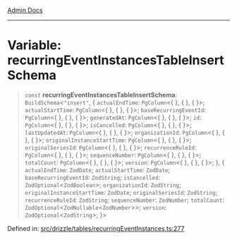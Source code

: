 [Admin Docs](/)

***

# Variable: recurringEventInstancesTableInsertSchema

> `const` **recurringEventInstancesTableInsertSchema**: `BuildSchema`\<`"insert"`, \{ `actualEndTime`: `PgColumn`\<\{ \}, \{ \}, \{ \}\>; `actualStartTime`: `PgColumn`\<\{ \}, \{ \}, \{ \}\>; `baseRecurringEventId`: `PgColumn`\<\{ \}, \{ \}, \{ \}\>; `generatedAt`: `PgColumn`\<\{ \}, \{ \}, \{ \}\>; `id`: `PgColumn`\<\{ \}, \{ \}, \{ \}\>; `isCancelled`: `PgColumn`\<\{ \}, \{ \}, \{ \}\>; `lastUpdatedAt`: `PgColumn`\<\{ \}, \{ \}, \{ \}\>; `organizationId`: `PgColumn`\<\{ \}, \{ \}, \{ \}\>; `originalInstanceStartTime`: `PgColumn`\<\{ \}, \{ \}, \{ \}\>; `originalSeriesId`: `PgColumn`\<\{ \}, \{ \}, \{ \}\>; `recurrenceRuleId`: `PgColumn`\<\{ \}, \{ \}, \{ \}\>; `sequenceNumber`: `PgColumn`\<\{ \}, \{ \}, \{ \}\>; `totalCount`: `PgColumn`\<\{ \}, \{ \}, \{ \}\>; `version`: `PgColumn`\<\{ \}, \{ \}, \{ \}\>; \}, \{ `actualEndTime`: `ZodDate`; `actualStartTime`: `ZodDate`; `baseRecurringEventId`: `ZodString`; `isCancelled`: `ZodOptional`\<`ZodBoolean`\>; `organizationId`: `ZodString`; `originalInstanceStartTime`: `ZodDate`; `originalSeriesId`: `ZodString`; `recurrenceRuleId`: `ZodString`; `sequenceNumber`: `ZodNumber`; `totalCount`: `ZodOptional`\<`ZodNullable`\<`ZodNumber`\>\>; `version`: `ZodOptional`\<`ZodString`\>; \}\>

Defined in: [src/drizzle/tables/recurringEventInstances.ts:277](https://github.com/Sourya07/talawa-api/blob/2dc82649c98e5346c00cdf926fe1d0bc13ec1544/src/drizzle/tables/recurringEventInstances.ts#L277)
